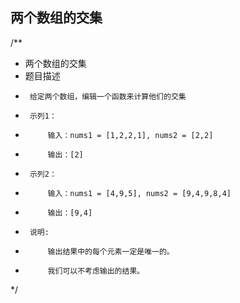 ## 两个数组的交集

/**
* 两个数组的交集
* 题目描述
*      给定两个数组，编辑一个函数来计算他们的交集
*      示列1：
*          输入：nums1 = [1,2,2,1], nums2 = [2,2]
*          输出：[2]
*      示列2：
*          输入：nums1 = [4,9,5], nums2 = [9,4,9,8,4]
*          输出：[9,4]
*      说明:
*          输出结果中的每个元素一定是唯一的。
*          我们可以不考虑输出的结果。
*/